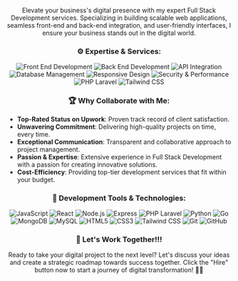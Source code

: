 <p align="center">
  Elevate your business's digital presence with my expert Full Stack Development services. Specializing in building scalable web applications, seamless front-end and back-end integration, and user-friendly interfaces, I ensure your business stands out in the digital world.
</p>

<h3 align="center">⚙️ Expertise & Services:</h3>

<p align="center">
  <img src="https://img.shields.io/badge/-Front_End_Development-48C1B7?style=for-the-badge" alt="Front End Development"/>
  <img src="https://img.shields.io/badge/-Back_End_Development-8CD814?style=for-the-badge" alt="Back End Development"/>
  <img src="https://img.shields.io/badge/-API_Integration-14B5D8?style=for-the-badge" alt="API Integration"/>
  <img src="https://img.shields.io/badge/-Database_Management-FCC624?style=for-the-badge" alt="Database Management"/>
  <img src="https://img.shields.io/badge/-Responsive_Design-4285F4?style=for-the-badge" alt="Responsive Design"/>
  <img src="https://img.shields.io/badge/-Security_%26_Performance-EB4E20?style=for-the-badge" alt="Security & Performance"/>
  <img src="https://img.shields.io/badge/-PHP_Laravel-FF2D20?logo=laravel&logoColor=white&style=for-the-badge" alt="PHP Laravel"/>
  <img src="https://img.shields.io/badge/-Tailwind_CSS-38B2AC?logo=tailwind-css&logoColor=white&style=for-the-badge" alt="Tailwind CSS"/>
</p>

<h3 align="center">🏆 Why Collaborate with Me:</h3>

- **Top-Rated Status on Upwork**: Proven track record of client satisfaction.
- **Unwavering Commitment**: Delivering high-quality projects on time, every time.
- **Exceptional Communication**: Transparent and collaborative approach to project management.
- **Passion & Expertise**: Extensive experience in Full Stack Development with a passion for creating innovative solutions.
- **Cost-Efficiency**: Providing top-tier development services that fit within your budget.

<h3 align="center">🔧 Development Tools & Technologies:</h3>

<p align="center">
  <img src="https://img.shields.io/badge/-JavaScript-F7DF1E?logo=javascript&logoColor=black&style=for-the-badge" alt="JavaScript"/>
  <img src="https://img.shields.io/badge/-React-61DAFB?logo=react&logoColor=black&style=for-the-badge" alt="React"/>
  <img src="https://img.shields.io/badge/-Node.js-339933?logo=node.js&logoColor=white&style=for-the-badge" alt="Node.js"/>
  <img src="https://img.shields.io/badge/-Express-000000?logo=express&logoColor=white&style=for-the-badge" alt="Express"/>
  <img src="https://img.shields.io/badge/-PHP_Laravel-FF2D20?logo=laravel&logoColor=white&style=for-the-badge" alt="PHP Laravel"/>
  <img src="https://img.shields.io/badge/-Python-3776AB?logo=python&logoColor=white&style=for-the-badge" alt="Python"/>
  <img src="https://img.shields.io/badge/-Go-00ADD8?logo=go&logoColor=white&style=for-the-badge" alt="Go"/>
  <img src="https://img.shields.io/badge/-MongoDB-47A248?logo=mongodb&logoColor=white&style=for-the-badge" alt="MongoDB"/>
  <img src="https://img.shields.io/badge/-MySQL-4479A1?logo=mysql&logoColor=white&style=for-the-badge" alt="MySQL"/>
  <img src="https://img.shields.io/badge/-HTML5-E34F26?logo=html5&logoColor=white&style=for-the-badge" alt="HTML5"/>
  <img src="https://img.shields.io/badge/-CSS3-1572B6?logo=css3&logoColor=white&style=for-the-badge" alt="CSS3"/>
  <img src="https://img.shields.io/badge/-Tailwind_CSS-38B2AC?logo=tailwind-css&logoColor=white&style=for-the-badge" alt="Tailwind CSS"/>
  <img src="https://img.shields.io/badge/-Git-F05032?logo=git&logoColor=white&style=for-the-badge" alt="Git"/>
  <img src="https://img.shields.io/badge/-GitHub-181717?logo=github&logoColor=white&style=for-the-badge" alt="GitHub"/>
</p>

<h3 align="center">🤝 Let's Work Together!!!</h3>

<p align="center">
  Ready to take your digital project to the next level? Let's discuss your ideas and create a strategic roadmap towards success together. Click the "Hire" button now to start a journey of digital transformation! 🚀🌟
</p>
